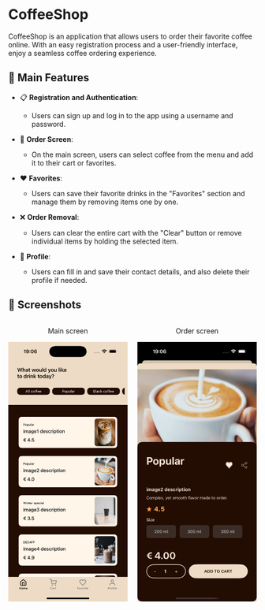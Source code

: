 # CoffeeShop

CoffeeShop is an application that allows users to order their favorite coffee online. With an easy registration process and a user-friendly interface, enjoy a seamless coffee ordering experience.


## 🚀 Main Features

- 📋 **Registration and Authentication**:
  - Users can sign up and log in to the app using a username and password.

- 🛒 **Order Screen**:
  - On the main screen, users can select coffee from the menu and add it to their cart or favorites.

- ❤️ **Favorites**:
  - Users can save their favorite drinks in the "Favorites" section and manage them by removing items one by one.

- ❌ **Order Removal**:
  - Users can clear the entire cart with the "Clear" button or remove individual items by holding the selected item.

- 👤 **Profile**:
  - Users can fill in and save their contact details, and also delete their profile if needed.

## 📸 Screenshots

<div style="display: flex; justify-content: center;">
    <div style="text-align: center; margin-right: 20px;">
        <p>Main screen</p>
        <img src="https://github.com/AlexAlexBoga/CoffeeShopPet/raw/main/screenshots/mainScreen.png" alt="Main screen" width="250" />
    </div>
    <div style="text-align: center;">
        <p>Order screen</p>
        <img src="https://github.com/AlexAlexBoga/CoffeeShopPet/raw/main/screenshots/orderScreen.png" alt="Order screen" width="250" />
    </div>
</div>
